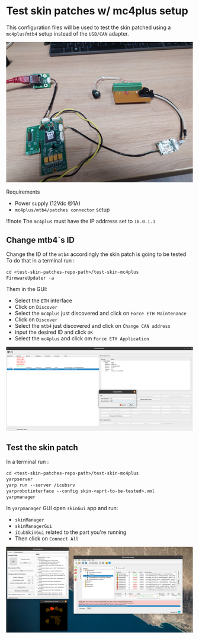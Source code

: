 # Test skin patches w/ mc4plus setup
This configuration files will be used to test the skin patched using a `mc4plus`/`mtb4` setup instead of the `USB/CAN` adapter.

![setup](img/setup.jpg)

Requirements

- Power supply (12Vdc @1A)
- `mc4plus/mtb4/patches connector` setup 


!!!note
The `mc4plus` must have the IP addrress set to `10.0.1.1`


## Change mtb4`s ID
Change the ID of the `mtb4` accordingly the skin patch is going to be tested
To do that in a terminal run :

```
cd <test-skin-patches-repo-path>/test-skin-mc4plus
FirmwareUpdater -a
```

Them in the GUI:

- Select the `ETH` interface
- Click on `Discover`
- Select the `mc4plus` just discovered and click on `Force ETH Maintenance`
- Click on `Discover`
- Select the `mtb4` just discovered and click on `Change CAN address`
- input the desired ID and click `OK`
- Select the `mc4plus` and click om `Force ETH Application`

![fwupd](img/fu.png)

## Test the skin patch
In a terminal run :

```
cd <test-skin-patches-repo-path>/test-skin-mc4plus
yarpserver
yarp run --server /icubsrv
yarprobotinterface --config skin-<aprt-to-be-tested>.xml
yarpmanager
```

In `yarpmanager` GUI open `skinGui` app and run:

- `skinManager`
- `skinManagerGui`
- `iCubSkinGui` related to the part you're running
- Then click on `Connect All`

![test](img/test.png)
